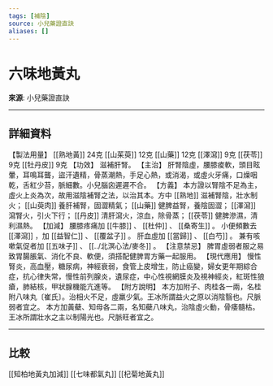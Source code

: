 ```yaml
---
tags: [補陰]
source: 小兒藥證直訣
aliases: []
---
```


# 六味地黃丸

**來源**: 小兒藥證直訣  

---

## 詳細資料
【製法用量】 [[熟地黃]] 24克 [[山茱萸]] 12克 [[山藥]] 12克 [[澤瀉]] 9克 [[茯苓]] 9克 [[牡丹皮]] 9克
【功效】
滋補肝腎。
【主治】
肝腎陰虛，腰膝痠軟，頭目眩暈，耳鳴耳聾，盜汗遺精，骨蒸潮熱，手足心熱，或消渴，或虛火牙痛，口燥咽乾，舌紅少苔，脈細數。小兒腦囟遲遲不合。
【方義】
本方證以腎陰不足為主，虛火上炎為次，故用滋陰補腎之法，以治其本。方中 [[熟地]] 滋補腎陰，壯水制火； [[山萸肉]] 養肝補腎，固澀精氣； [[山藥]] 健脾益腎，養陰固澀； [[澤瀉]] 瀉腎火，引火下行； [[丹皮]] 清肝瀉火，涼血，除骨蒸； [[茯苓]] 健脾滲濕，清利濕熱。
【加減】
腰膝疼痛加 [[牛膝]] 、 [[杜仲]] 、 [[桑寄生]] 。
小便頻數去 [[澤瀉]] ，加 [[益智仁]] 、 [[覆盆子]] 。
肝血虛加 [[當歸]] 、 [[白芍]] 。
兼有咳嗽氣促者加 [[五味子]] 、 [[../北溟心法/麥冬]] 。
【注意禁忌】
脾胃虛弱者服之易致胃腸脹氣、消化不良、軟便，須搭配健脾胃方藥一起服用。
【現代應用】
慢性腎炎，高血壓，糖尿病，神經衰弱，食管上皮增生，防止癌變，婦女更年期綜合症，抗心律失常，慢性前列腺炎，遺尿症，中心性視網膜炎及視神經炎，紅斑性狼瘡，肺結核，甲狀腺機能亢進等。
【附方說明】
本方加附子、肉桂各一兩，名桂附八味丸〔崔氏〕。治相火不足，虛羸少氣。王冰所謂益火之原以消陰翳也。尺脈弱者宜之。
本方加黃蘗、知母各二兩，名知蘗八味丸，治陰虛火動，骨痿髓枯。王冰所謂壯水之主以制陽光也。尺脈旺者宜之。

---

## 比較
[[知柏地黃丸加減]]
[[七味都氣丸]]
[[杞菊地黃丸]]

